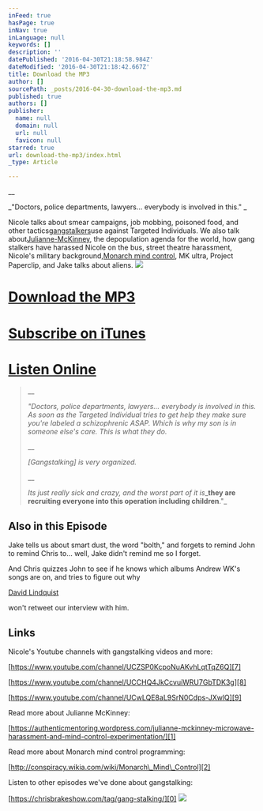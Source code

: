 ```yaml
---
inFeed: true
hasPage: true
inNav: true
inLanguage: null
keywords: []
description: ''
datePublished: '2016-04-30T21:18:58.984Z'
dateModified: '2016-04-30T21:18:42.667Z'
title: Download the MP3
author: []
sourcePath: _posts/2016-04-30-download-the-mp3.md
published: true
authors: []
publisher:
  name: null
  domain: null
  url: null
  favicon: null
starred: true
url: download-the-mp3/index.html
_type: Article

---
```

__

_"Doctors, police departments, lawyers... everybody is involved in this." _

Nicole talks about smear campaigns, job mobbing, poisoned food, and other tactics[gangstalkers][0]use against Targeted Individuals. We also talk about[Julianne-McKinney][1], the depopulation agenda for the world, how gang stalkers have harassed Nicole on the bus, street theatre harassment, Nicole's military background,[Monarch mind control][2], MK ultra, Project Paperclip, and Jake talks about aliens.
![](https://the-grid-user-content.s3-us-west-2.amazonaws.com/bcdc403e-5c08-4100-9dc7-7464646b4e9e.jpg)

# [Download the MP3][3]

# **[Subscribe on iTunes][4]**

# [Listen Online][5]

> __
> 
> _"Doctors, police departments, lawyers... everybody is involved in this. As soon as the Targeted Individual tries to get help they make sure you're labeled a schizophrenic ASAP. Which is why my son is in someone else's care. This is what they do._
> 
> __
> 
> _\[Gangstalking\] is very organized._
> 
> __
> 
> _Its just really sick and crazy, and the worst part of it is__**they are recruiting everyone into this operation including children**."_

## Also in this Episode

Jake tells us about smart dust, the word "bolth," and forgets to remind John to remind Chris to... well, Jake didn't remind me so I forget.

And Chris quizzes John to see if he knows which albums Andrew WK's songs are on, and tries to figure out why

[David Lindquist][6]

won't retweet our interview with him.

## Links

Nicole's Youtube channels with gangstalking videos and more:

[][7]

[https://www.youtube.com/channel/UCZSP0KcpoNuAKvhLqtTqZ6Q][7]

[][8]

[https://www.youtube.com/channel/UCCHQ4JkCcvuiWRU7GbTDK3g][8]

[][9]

[https://www.youtube.com/channel/UCwLQE8aL9SrN0Cdps-JXwlQ][9]

Read more about Julianne McKinney:

[https://authenticmentoring.wordpress.com/julianne-mckinney-microwave-harassment-and-mind-control-experimentation/][1]

Read more about Monarch mind control programming:

[http://conspiracy.wikia.com/wiki/Monarch\_Mind\_Control][2]

Listen to other episodes we've done about gangstalking:

[https://chrisbrakeshow.com/tag/gang-stalking/][0]
![](https://the-grid-user-content.s3-us-west-2.amazonaws.com/0aec864b-bb19-46ea-a39e-f8fa7e92c123.jpg)

[0]: https://chrisbrakeshow.com/tag/gang-stalking/
[1]: https://authenticmentoring.wordpress.com/julianne-mckinney-microwave-harassment-and-mind-control-experimentation/
[2]: http://conspiracy.wikia.com/wiki/Monarch_Mind_Control
[3]: http://chrisbrakeshow.podbean.com/mf/web/t4vnsv/CB137-Nicole-Ganstalking-Targeted-Individual.mp3
[4]: https://itunes.apple.com/us/podcast/chris-brake-show-podcast/id725989655?mt=2&uo=4&at=1l3v33U
[5]: http://chrisbrakeshow.podbean.com/e/nicole-gangstalking-targeted-individual-cb137/
[6]: https://chrisbrakeshow.com/2016/04/10/david-lindquist-indianapolis-star-journalist-on-andrew-wk-and-kimya-dawson-cb136/
[7]: https://www.youtube.com/channel/UCZSP0KcpoNuAKvhLqtTqZ6Q
[8]: https://www.youtube.com/channel/UCCHQ4JkCcvuiWRU7GbTDK3g
[9]: https://www.youtube.com/channel/UCwLQE8aL9SrN0Cdps-JXwlQ